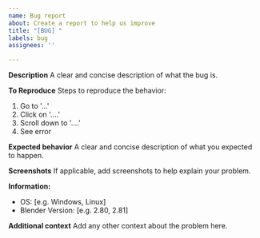 ```yaml
---
name: Bug report
about: Create a report to help us improve
title: "[BUG] "
labels: bug
assignees: ''

---
```


**Description**
A clear and concise description of what the bug is.

**To Reproduce**
Steps to reproduce the behavior:
1. Go to '...'
2. Click on '....'
3. Scroll down to '....'
4. See error

**Expected behavior**
A clear and concise description of what you expected to happen.

**Screenshots**
If applicable, add screenshots to help explain your problem.

**Information:**
 - OS: [e.g. Windows, Linux]
 - Blender Version: [e.g. 2.80, 2.81]

**Additional context**
Add any other context about the problem here.
